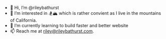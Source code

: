 - 👋 Hi, I’m @rileybathurst
- 👀 I’m interested in 🏂🏔 which is rather convient as I live in the mountains of California.
- 🌱 I’m currently learning to build faster and better website
- 📫 Reach me at [riley@rileybathurst.com](mailto:riley@rileybathurst.com).
